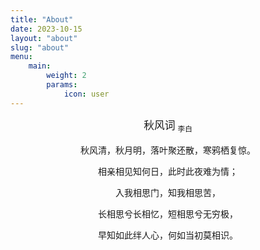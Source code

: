 ```yaml
---
title: "About"
date: 2023-10-15
layout: "about"
slug: "about"
menu:
    main:
        weight: 2
        params: 
            icon: user
---
```


<center>
<big>秋风词</big>
<sub>李白</sub>
</center>
<br>
<center>
秋风清，秋月明，落叶聚还散，寒鸦栖复惊。

相亲相见知何日，此时此夜难为情；

入我相思门，知我相思苦，

长相思兮长相忆，短相思兮无穷极，

早知如此绊人心，何如当初莫相识。

</center>